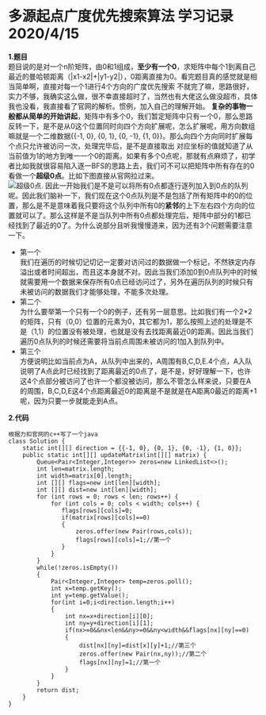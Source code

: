 # 多源起点广度优先搜索算法 学习记录 2020/4/15  
**1.题目**  
题目说的是对一个n阶矩阵，由0和1组成，**至少有一个0**，求矩阵中每个1到离自己最近的曼哈顿距离（|x1-x2|+|y1-y2|），0距离直接为0。看完题目真的感觉就是相当简单啊，直接对每一个1进行4个方向的广度优先搜索
不就完了嘛，思路很好，实力不够，我确实这么做，很不幸直接超时了，当然也有大佬这么做没超市，具体我也没看，我直接看了官网的解析。惯例，加入自己的理解开始。
**复杂的事物一般都从简单的开始讲起**，矩阵中有多个0，我们暂定矩阵中只有一个0，那么思路反转一下，是不是从0这个位置同时向四个方向扩展呢，怎么扩展呢，用方向数组嘛就是一个二维数据{{-1, 0}, {0, 1}, {0, -1}, {1, 0}}。那么向四个方向同时扩展每个点只允许被访问一次，处理完毕后，是不是直接取出
对应坐标的值就知道了从当前值为1的地方到唯一一个0的距离。如果有多个0点呢，那就有点麻烦了，初学者比如我就很容易陷入逐一BFS的思路上去，我们可不可以把矩阵中所有存在的0看做一个**超级0点**。比如下图直接从官网拉过来。  
![超级0点](https://assets.leetcode-cn.com/solution-static/542_fig1.PNG).
因此一开始我们是不是可以将所有0点都逐行逐列加入到0点的队列呢。因此我们脑补一下，我们现在这个0点队列是不是包括了所有矩阵中的0的位置，那么是不是意味着我只要将这个队列中所有0的**紧邻**的上下左右四个方向的位置就可以了。那么这样是不是当队列中所有0点都处理完后，矩阵中部分的1都已经找到了最近的0了。为什么说部分且听我慢慢道来，因为还有3个问题需要注意一下。  
- 第一个  
  我们在遍历的时候切记切记一定要对访问过的数据做一个标记，不然铁定内存溢出或者时间超出，而且这本身就不对。因此当我们添加0到0点队列中的时候就需要用一个数据来保存所有0点已经访问过了，另外在遍历队列的时候只有未被访问的数据我们才能够处理，不能多次处理。  
- 第二个  
  为什么要举第一个只有一个0的例子，还有另一层意思。比如我们有一个2*2的矩阵，只有（0,0）位置的元素为0，其它都为1，那么按照上述的处理是不是（1,1）的位置没有被处理，也就是没有去找距离最近0的距离。因此当我们遍历0点队列的时候还需要将当前点周围未被访问的1加入到队列中。  
- 第三个  
  方便说明比如当前点为A，从队列中出来的，A周围有B,C,D,E.4个点，A入队说明了A点此时已经找到了距离最近的0点了，是不是，好好理解一下，也许这4个点部分被访问了也许一个都没被访问，那么不管怎么样来说，只要在A的周围，B,C,D,E这4个点距离最近0的距离是不是就是在A距离0最近的距离+1呢，因为只要一步就能走到A点。
  
**2.代码**  
```
根据力扣官网的c++写了一个java
class Solution {
    static int[][] direction = {{-1, 0}, {0, 1}, {0, -1}, {1, 0}};
    public static int[][] updateMatrix(int[][] matrix) {
        Queue<Pair<Integer,Integer>> zeros=new LinkedList<>();
        int len=matrix.length;
        int width=matrix[0].length;
        int [][] flags=new int[len][width];
        int [][] dist=new int[len][width];
        for (int rows = 0; rows < len; rows++) {
            for (int cols = 0; cols < width; cols++) {
               flags[rows][cols]=0;
               if(matrix[rows][cols]==0)
               {
                   zeros.offer(new Pair(rows,cols));
                   flags[rows][cols]=1;//第一个
               }
            }
        }
        while(!zeros.isEmpty())
        {
            Pair<Integer,Integer> temp=zeros.poll();
            int x=temp.getKey();
            int y=temp.getValue();
            for(int i=0;i<direction.length;i++)
            {
                int nx=x+direction[i][0];
                int ny=y+direction[i][1];
                if(nx>=0&&nx<len&&ny>=0&&ny<width&&flags[nx][ny]==0)
                {
                    dist[nx][ny]=dist[x][y]+1;//第三个
                    zeros.offer(new Pair(nx,ny));//第二个
                    flags[nx][ny]=1;//第一个
                }
            }
        }
        return dist;
    }
}
```
